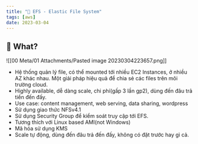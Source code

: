```yaml
---
title: "🌱 EFS - Elastic File System"
tags: [aws]
date: 2023-03-04
---
```


## 🌿 What?
![[00 Meta/01 Attachments/Pasted image 20230304223657.png]]
- Hệ thống quản lý file, có thể mounted tới nhiều EC2 Instances, ở nhiều AZ khác nhau. Một giải pháp hiệu quả để chia sẻ các files trên môi trường cloud.
- Highly available, dễ dàng scale, chi phí(gấp 3 lần gp2), dùng đến đâu trả tiền đến đấy.
- Use case: content management, web serving, data sharing, wordpress
- Sử dụng giao thức NFSv4.1
- Sử dụng Security Group để kiểm soát truy cập tới EFS.
- Tương thích với Linux based AMI(not Windows)
- Mã hóa sử dụng KMS
- Scale tự động, dùng đến đâu trả đến đấy, không có đặt trước hay gì cả.



